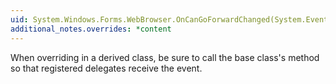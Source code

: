 ```yaml
---
uid: System.Windows.Forms.WebBrowser.OnCanGoForwardChanged(System.EventArgs)
additional_notes.overrides: *content
---
```


<p>When overriding <xref href="System.Windows.Forms.WebBrowser.OnCanGoForwardChanged(System.EventArgs)"></xref> in a derived class, be sure to call the base class's <xref href="System.Windows.Forms.WebBrowser.OnCanGoForwardChanged(System.EventArgs)"></xref> method so that registered delegates receive the event.</p>


